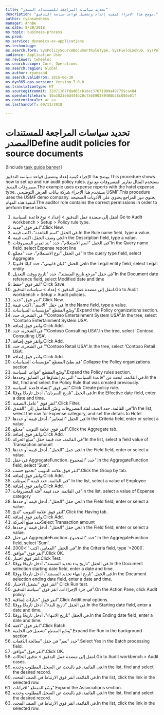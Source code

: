 ```yaml
--- 
title: "تحديد سياسات المراجعة للمستندات المصدر"
description: "يوضح هذا الإجراء كيفية إعداد وتشغيل قواعد سياسة التدقيق."
author: ryansandness
manager: AnnBe
ms.date: 8/29/2018
ms.topic: business-process
ms.prod: 
ms.service: dynamics-ax-applications
ms.technology: 
ms.search.form: SysPolicySourceDocumentRuleType, SysFieldLookUp, SysPolicyListPage, SysPolicy, AuditPolicyRule, SysQueryForm, SysQueryFieldLookUp, AuditPolicyDateSelection, AuditPolicyAdditionalOption, BatchJob, CaseDetail
audience: Application User
ms.reviewer: twheeloc
ms.search.scope: Core, Operations
ms.search.region: Global
ms.author: ryansand
ms.search.validFrom: 2016-06-30
ms.dyn365.ops.version: Version 7.0.0
ms.translationtype: HT
ms.sourcegitcommit: 32d71167fdad65cb1dec37671999a497759ca484
ms.openlocfilehash: 10a3823e6d444b20c756890389400b58c080a01f
ms.contentlocale: ar-sa
ms.lasthandoff: 09/11/2018

---
```

# <a name="define-audit-policies-for-source-documents"></a><span data-ttu-id="e30b1-103">تحديد سياسات المراجعة للمستندات المصدر</span><span class="sxs-lookup"><span data-stu-id="e30b1-103">Define audit policies for source documents</span></span>

[!include [task guide banner](../../includes/task-guide-banner.md)]

<span data-ttu-id="e30b1-104">يوضح هذا الإجراء كيفية إعداد وتشغيل قواعد سياسة التدقيق.</span><span class="sxs-lookup"><span data-stu-id="e30b1-104">This procedure shows how to set up and run audit policy rules.</span></span> <span data-ttu-id="e30b1-105">يستخدم المثال تقارير المصروفات مع نوع مصروفات الفندق.</span><span class="sxs-lookup"><span data-stu-id="e30b1-105">The example uses expense reports with the hotel expense type.</span></span> <span data-ttu-id="e30b1-106">يستخدم هذا الإجراء شركة بيانات العرض التوضيحي USMF.</span><span class="sxs-lookup"><span data-stu-id="e30b1-106">This procedure uses the USMF demo company.</span></span> <span data-ttu-id="e30b1-107">يحتوي دور المراجع يحتوي على الأذونات الصحيحة لتنفيذ هذه المهام.</span><span class="sxs-lookup"><span data-stu-id="e30b1-107">The auditor role contains the correct permissions in order to perform these tasks.</span></span>

1. <span data-ttu-id="e30b1-108">انتقل إلى منضدة عمل التدقيق‬ > إعداد > نوع قاعدة السياسة.</span><span class="sxs-lookup"><span data-stu-id="e30b1-108">Go to Audit workbench > Setup > Policy rule type.</span></span>
2. <span data-ttu-id="e30b1-109">انقر فوق "جديد".</span><span class="sxs-lookup"><span data-stu-id="e30b1-109">Click New.</span></span>
3. <span data-ttu-id="e30b1-110">في الحقل "اسم القاعدة"، اكتب قيمة.</span><span class="sxs-lookup"><span data-stu-id="e30b1-110">In the Rule name field, type a value.</span></span>
4. <span data-ttu-id="e30b1-111">في وصف الحقل، اكتب قيمة.</span><span class="sxs-lookup"><span data-stu-id="e30b1-111">In the Description field, type a value.</span></span>
5. <span data-ttu-id="e30b1-112">في الحقل "اسم الاستعلام"، حدد "بند تقرير المصروفات"</span><span class="sxs-lookup"><span data-stu-id="e30b1-112">In the Query name field, select Expense report line</span></span>
6. <span data-ttu-id="e30b1-113">في الحقل "نوع الاستعلام"، حدد "مجمَّع‬"</span><span class="sxs-lookup"><span data-stu-id="e30b1-113">In the query type field, select Aggregate</span></span>
7. <span data-ttu-id="e30b1-114">في الحقل "كيان قانوني"، حدد كيانًا قانونيًا</span><span class="sxs-lookup"><span data-stu-id="e30b1-114">In the Legal entity field, select Legal entity</span></span>
8. <span data-ttu-id="e30b1-115">في حقل "مرجع تاريخ المستند"، حدد "تاريخ ووقت التعديل‬"</span><span class="sxs-lookup"><span data-stu-id="e30b1-115">In the Document date reference field, select Modified date and time</span></span>
9. <span data-ttu-id="e30b1-116">انقر فوق "حفظ".</span><span class="sxs-lookup"><span data-stu-id="e30b1-116">Click Save.</span></span>
10. <span data-ttu-id="e30b1-117">انتقل إلى منضدة عمل التدقيق‬ > إعداد > سياسات التدقيق.</span><span class="sxs-lookup"><span data-stu-id="e30b1-117">Go to Audit workbench > Setup > Audit policies.</span></span>
11. <span data-ttu-id="e30b1-118">انقر فوق "جديد".</span><span class="sxs-lookup"><span data-stu-id="e30b1-118">Click New.</span></span>
12. <span data-ttu-id="e30b1-119">في حقل "الاسم"، اكتب قيمة.</span><span class="sxs-lookup"><span data-stu-id="e30b1-119">In the Name field, type a value.</span></span>
13. <span data-ttu-id="e30b1-120">وسّع المقطع "مؤسسات السياسات‬".</span><span class="sxs-lookup"><span data-stu-id="e30b1-120">Expand the Policy organizations section.</span></span>
14. <span data-ttu-id="e30b1-121">في الشجرة، حدد '"Contoso Entertainment System USA".</span><span class="sxs-lookup"><span data-stu-id="e30b1-121">In the tree, select 'Contoso Entertainment System USA'.</span></span>
15. <span data-ttu-id="e30b1-122">وانقر فوق إضافة.</span><span class="sxs-lookup"><span data-stu-id="e30b1-122">Click Add.</span></span>
16. <span data-ttu-id="e30b1-123">في الشجرة، حدد '"Contoso Consulting USA".</span><span class="sxs-lookup"><span data-stu-id="e30b1-123">In the tree, select 'Contoso Consulting USA'.</span></span>
17. <span data-ttu-id="e30b1-124">وانقر فوق إضافة.</span><span class="sxs-lookup"><span data-stu-id="e30b1-124">Click Add.</span></span>
18. <span data-ttu-id="e30b1-125">في الشجرة، حدد '"Contoso Retail USA".</span><span class="sxs-lookup"><span data-stu-id="e30b1-125">In the tree, select 'Contoso Retail USA'.</span></span>
19. <span data-ttu-id="e30b1-126">وانقر فوق إضافة.</span><span class="sxs-lookup"><span data-stu-id="e30b1-126">Click Add.</span></span>
20. <span data-ttu-id="e30b1-127">قم بطيّ المقطع "مؤسسات السياسات‬".</span><span class="sxs-lookup"><span data-stu-id="e30b1-127">Collapse the Policy organizations section.</span></span>
21. <span data-ttu-id="e30b1-128">وسّع المقطع "قواعد السياسة‬".</span><span class="sxs-lookup"><span data-stu-id="e30b1-128">Expand the Policy rules section.</span></span>
22. <span data-ttu-id="e30b1-129">في القائمة، ابحث عن "قاعدة السياسة" التي تم إنشاؤها في السابق وحددها.</span><span class="sxs-lookup"><span data-stu-id="e30b1-129">In the list, find and select the Policy Rule that was created previously.</span></span>
23. <span data-ttu-id="e30b1-130">انقر فوق "إنشاء قاعدة السياسة".</span><span class="sxs-lookup"><span data-stu-id="e30b1-130">Click Create policy rule.</span></span>
24. <span data-ttu-id="e30b1-131">في الحقل "تاريخ السريان"، أدخل تاريخًا ووقتًا.</span><span class="sxs-lookup"><span data-stu-id="e30b1-131">In the Effective date field, enter a date and time.</span></span>
25. <span data-ttu-id="e30b1-132">انقر فوق "عامل التصفية".</span><span class="sxs-lookup"><span data-stu-id="e30b1-132">Click Filter.</span></span>
26. <span data-ttu-id="e30b1-133">في القائمة، حدد الصف لفئة المصروفات وعيّن التفاصيل إلى "الفندق"</span><span class="sxs-lookup"><span data-stu-id="e30b1-133">In the list, select the row for Expense category, and set the details to Hotel</span></span>
27. <span data-ttu-id="e30b1-134">في الحقل "المعايير‬"، أدخل قيمة أو حددها.</span><span class="sxs-lookup"><span data-stu-id="e30b1-134">In the Criteria field, enter or select a value.</span></span>
28. <span data-ttu-id="e30b1-135">انقر فوق علامة التبويب "مجمَّع‬".</span><span class="sxs-lookup"><span data-stu-id="e30b1-135">Click the Aggregate tab.</span></span>
29. <span data-ttu-id="e30b1-136">وانقر فوق إضافة.</span><span class="sxs-lookup"><span data-stu-id="e30b1-136">Click Add.</span></span>
30. <span data-ttu-id="e30b1-137">في القائمة، حدد قيمة حقل "مبلغ الحركة"</span><span class="sxs-lookup"><span data-stu-id="e30b1-137">In the list, select a field value of Transaction amount</span></span>
31. <span data-ttu-id="e30b1-138">في حقل "الحقل"، أدخل قيمة أو حددها.</span><span class="sxs-lookup"><span data-stu-id="e30b1-138">In the Field field, enter or select a value.</span></span>
32. <span data-ttu-id="e30b1-139">في حقل AggregateFunction، حدد "المجموع".</span><span class="sxs-lookup"><span data-stu-id="e30b1-139">In the AggregateFunction field, select 'Sum'.</span></span>
33. <span data-ttu-id="e30b1-140">انقر فوق علامة التبويب "تجميع حسب‬".</span><span class="sxs-lookup"><span data-stu-id="e30b1-140">Click the Group by tab.</span></span>
34. <span data-ttu-id="e30b1-141">وانقر فوق إضافة.</span><span class="sxs-lookup"><span data-stu-id="e30b1-141">Click Add.</span></span>
35. <span data-ttu-id="e30b1-142">في القائمة، حدد قيمة "الموظف" </span><span class="sxs-lookup"><span data-stu-id="e30b1-142">In the list, select a value of Employee</span></span> 
36. <span data-ttu-id="e30b1-143">وانقر فوق إضافة.</span><span class="sxs-lookup"><span data-stu-id="e30b1-143">Click Add.</span></span>
37. <span data-ttu-id="e30b1-144">في القائمة، حدد قيمة "فئة المصروفات"</span><span class="sxs-lookup"><span data-stu-id="e30b1-144">In the list, select a value of Expense category</span></span>
38. <span data-ttu-id="e30b1-145">في حقل "الحقل"، أدخل قيمة أو حددها.</span><span class="sxs-lookup"><span data-stu-id="e30b1-145">In the Field field, enter or select a value.</span></span>
39. <span data-ttu-id="e30b1-146">انقر فوق علامة التبويب "لديّ".</span><span class="sxs-lookup"><span data-stu-id="e30b1-146">Click the Having tab.</span></span>
40. <span data-ttu-id="e30b1-147">وانقر فوق إضافة.</span><span class="sxs-lookup"><span data-stu-id="e30b1-147">Click Add.</span></span>
41. <span data-ttu-id="e30b1-148">حدد مبلغ الحركة</span><span class="sxs-lookup"><span data-stu-id="e30b1-148">Select Transaction amount</span></span>
42. <span data-ttu-id="e30b1-149">في حقل "الحقل"، أدخل قيمة أو حددها.</span><span class="sxs-lookup"><span data-stu-id="e30b1-149">In the Field field, enter or select a value.</span></span>
43. <span data-ttu-id="e30b1-150">في حقل AggregateFunction، حدد "المجموع".</span><span class="sxs-lookup"><span data-stu-id="e30b1-150">In the AggregateFunction field, select 'Sum'.</span></span>
44. <span data-ttu-id="e30b1-151">في الحقل "المعايير، اكتب ''>2000".</span><span class="sxs-lookup"><span data-stu-id="e30b1-151">In the Criteria field, type '>2000'.</span></span>
45. <span data-ttu-id="e30b1-152">انقر فوق "موافق".</span><span class="sxs-lookup"><span data-stu-id="e30b1-152">Click OK.</span></span>
46. <span data-ttu-id="e30b1-153">انقر فوق اختبار.</span><span class="sxs-lookup"><span data-stu-id="e30b1-153">Click Test.</span></span>
47. <span data-ttu-id="e30b1-154">في الحقل "تاريخ بدء تحديد المستند‬"، أدخل تاريخًا ووقتًا.</span><span class="sxs-lookup"><span data-stu-id="e30b1-154">In the Document selection starting date field, enter a date and time.</span></span>
48. <span data-ttu-id="e30b1-155">في الحقل "تاريخ انتهاء تحديد المستند‬"، أدخل تاريخًا ووقتًا.</span><span class="sxs-lookup"><span data-stu-id="e30b1-155">In the Document selection ending date field, enter a date and time.</span></span>
49. <span data-ttu-id="e30b1-156">انقر فوق "تشغيل الاختبار‬".</span><span class="sxs-lookup"><span data-stu-id="e30b1-156">Click Run test.</span></span>
50. <span data-ttu-id="e30b1-157">في جزء الإجراءات، انقر فوق "سياسة التدقيق".</span><span class="sxs-lookup"><span data-stu-id="e30b1-157">On the Action Pane, click Audit policy.</span></span>
51. <span data-ttu-id="e30b1-158">انقر فوق "خيارات إضافية".</span><span class="sxs-lookup"><span data-stu-id="e30b1-158">Click Additional options.</span></span>
52. <span data-ttu-id="e30b1-159">في الحقل "تاريخ البدء"، أدخل تاريخًا ووقتًا.</span><span class="sxs-lookup"><span data-stu-id="e30b1-159">In the Starting date field, enter a date and time.</span></span>
53. <span data-ttu-id="e30b1-160">في الحقل "تاريخ الانتهاء‬"، أدخل تاريخًا ووقتًا.</span><span class="sxs-lookup"><span data-stu-id="e30b1-160">In the Ending date field, enter a date and time.</span></span>
54. <span data-ttu-id="e30b1-161">انقر فوق "دُفعة".</span><span class="sxs-lookup"><span data-stu-id="e30b1-161">Click Batch.</span></span>
55. <span data-ttu-id="e30b1-162">وسّع المقطع "تشغيل في الخلفية‬‬".</span><span class="sxs-lookup"><span data-stu-id="e30b1-162">Expand the Run in the background section.</span></span>
56. <span data-ttu-id="e30b1-163">حدد "نعم" في حقل "معالجة الدُفعات‬".</span><span class="sxs-lookup"><span data-stu-id="e30b1-163">Select Yes in the Batch processing field.</span></span>
57. <span data-ttu-id="e30b1-164">انقر فوق "موافق".</span><span class="sxs-lookup"><span data-stu-id="e30b1-164">Click OK.</span></span>
58. <span data-ttu-id="e30b1-165">انتقل إلى منضدة عمل التدقيق‬ > تدقيق الحالات‬.</span><span class="sxs-lookup"><span data-stu-id="e30b1-165">Go to Audit workbench > Audit cases.</span></span>
59. <span data-ttu-id="e30b1-166">في القائمة، قم بالبحث عن السجل المطلوب وحدده.</span><span class="sxs-lookup"><span data-stu-id="e30b1-166">In the list, find and select the desired record.</span></span>
60. <span data-ttu-id="e30b1-167">في القائمة، انقر فوق الارتباط في الصف المحدد.</span><span class="sxs-lookup"><span data-stu-id="e30b1-167">In the list, click the link in the selected row.</span></span>
61. <span data-ttu-id="e30b1-168">وسّع المقطع "اقترانات‬‬‬".</span><span class="sxs-lookup"><span data-stu-id="e30b1-168">Expand the Associations section.</span></span>
62. <span data-ttu-id="e30b1-169">في القائمة، قم بالبحث عن السجل المطلوب وحدده.</span><span class="sxs-lookup"><span data-stu-id="e30b1-169">In the list, find and select the desired record.</span></span>
63. <span data-ttu-id="e30b1-170">في القائمة، انقر فوق الارتباط في الصف المحدد.</span><span class="sxs-lookup"><span data-stu-id="e30b1-170">In the list, click the link in the selected row.</span></span>


